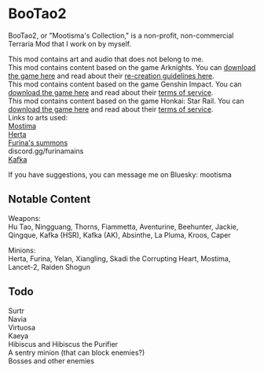 # BooTao2
BooTao2, or "Mootisma's Collection," is a non-profit, non-commercial Terraria Mod that I work on by myself.

This mod contains art and audio that does not belong to me.\
This mod contains content based on the game Arknights. You can [download the game here](https://arknights.global/) and read about their [re-creation guidelines here](https://arknights.global/fankit/guidelines).\
This mod contains content based on the game Genshin Impact. You can [download the game here](https://genshin.hoyoverse.com/en/) and read about their [terms of service](https://genshin.hoyoverse.com/en/company/terms).\
This mod contains content based on the game Honkai: Star Rail. You can [download the game here](https://hsr.hoyoverse.com/en-us/) and read about their [terms of service](https://hsr.hoyoverse.com/en-us/company/terms).\
Links to arts used:  
[Mostima](https://www.pixiv.net/en/artworks/105771410)  
[Herta](https://www.pixiv.net/en/artworks/107442519)  
[Furina's summons](https://www.pixiv.net/en/artworks/114000440)  
discord.gg/furinamains  
[Kafka](https://twitter.com/dorkdragoon)  

If you have suggestions, you can message me on Bluesky: mootisma

## Notable Content
Weapons:\
Hu Tao, Ningguang, Thorns, Fiammetta, Aventurine, Beehunter, Jackie, Qingque, Kafka (HSR), Kafka (AK), Absinthe, La Pluma, Kroos, Caper

Minions:\
Herta, Furina, Yelan, Xiangling, Skadi the Corrupting Heart, Mostima, Lancet-2, Raiden Shogun

## Todo
Surtr\
Navia\
Virtuosa\
Kaeya\
Hibiscus and Hibiscus the Purifier\
A sentry minion (that can block enemies?)\
Bosses and other enemies